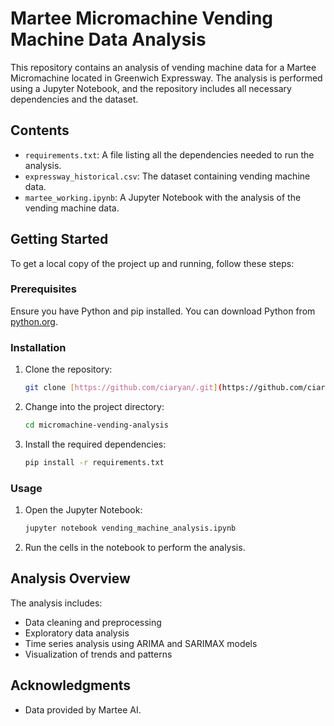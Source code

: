 # Martee Micromachine Vending Machine Data Analysis

This repository contains an analysis of vending machine data for a Martee Micromachine located in Greenwich Expressway. The analysis is performed using a Jupyter Notebook, and the repository includes all necessary dependencies and the dataset.

## Contents

- `requirements.txt`: A file listing all the dependencies needed to run the analysis.
- `expressway_historical.csv`: The dataset containing vending machine data.
- `martee_working.ipynb`: A Jupyter Notebook with the analysis of the vending machine data.

## Getting Started

To get a local copy of the project up and running, follow these steps:

### Prerequisites

Ensure you have Python and pip installed. You can download Python from [python.org](https://www.python.org/).

### Installation

1. Clone the repository:

    ```sh
    git clone [https://github.com/ciaryan/.git](https://github.com/ciaryan/martee-task)
    ```

2. Change into the project directory:

    ```sh
    cd micromachine-vending-analysis
    ```

3. Install the required dependencies:

    ```sh
    pip install -r requirements.txt
    ```

### Usage

1. Open the Jupyter Notebook:

    ```sh
    jupyter notebook vending_machine_analysis.ipynb
    ```

2. Run the cells in the notebook to perform the analysis.

## Analysis Overview

The analysis includes:

- Data cleaning and preprocessing
- Exploratory data analysis
- Time series analysis using ARIMA and SARIMAX models
- Visualization of trends and patterns

## Acknowledgments

- Data provided by Martee AI.

